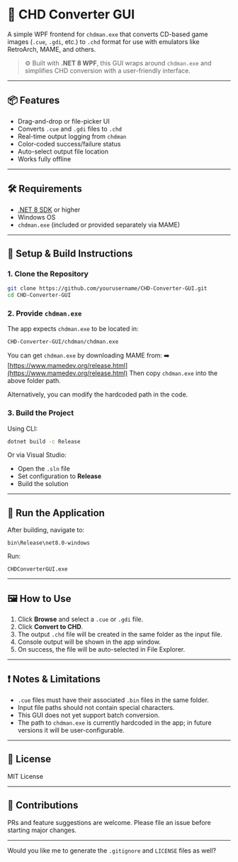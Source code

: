 ﻿# 💽 CHD Converter GUI

A simple WPF frontend for `chdman.exe` that converts CD-based game images (`.cue`, `.gdi`, etc.) to `.chd` format for use with emulators like RetroArch, MAME, and others.

> ⚙️ Built with **.NET 8 WPF**, this GUI wraps around `chdman.exe` and simplifies CHD conversion with a user-friendly interface.

---

## 📦 Features

* Drag-and-drop or file-picker UI
* Converts `.cue` and `.gdi` files to `.chd`
* Real-time output logging from `chdman`
* Color-coded success/failure status
* Auto-select output file location
* Works fully offline

---

## 🛠 Requirements

* [.NET 8 SDK](https://dotnet.microsoft.com/en-us/download/dotnet/8.0) or higher
* Windows OS
* `chdman.exe` (included or provided separately via MAME)

---

## 🔧 Setup & Build Instructions

### 1. Clone the Repository

```bash
git clone https://github.com/yourusername/CHD-Converter-GUI.git
cd CHD-Converter-GUI
```

### 2. Provide `chdman.exe`

The app expects `chdman.exe` to be located in:

```
CHD-Converter-GUI/chdman/chdman.exe
```

You can get `chdman.exe` by downloading MAME from:
➡️ [https://www.mamedev.org/release.html](https://www.mamedev.org/release.html)
Then copy `chdman.exe` into the above folder path.

Alternatively, you can modify the hardcoded path in the code.

### 3. Build the Project

Using CLI:

```bash
dotnet build -c Release
```

Or via Visual Studio:

* Open the `.sln` file
* Set configuration to **Release**
* Build the solution

---

## 🚀 Run the Application

After building, navigate to:

```
bin\Release\net8.0-windows
```

Run:

```
CHDConverterGUI.exe
```

---

## 🖼️ How to Use

1. Click **Browse** and select a `.cue` or `.gdi` file.
2. Click **Convert to CHD**.
3. The output `.chd` file will be created in the same folder as the input file.
4. Console output will be shown in the app window.
5. On success, the file will be auto-selected in File Explorer.

---

## ❗ Notes & Limitations

* `.cue` files must have their associated `.bin` files in the same folder.
* Input file paths should not contain special characters.
* This GUI does not yet support batch conversion.
* The path to `chdman.exe` is currently hardcoded in the app; in future versions it will be user-configurable.

---

## 📄 License

MIT License

---

## 🤝 Contributions

PRs and feature suggestions are welcome. Please file an issue before starting major changes.

---

Would you like me to generate the `.gitignore` and `LICENSE` files as well?
